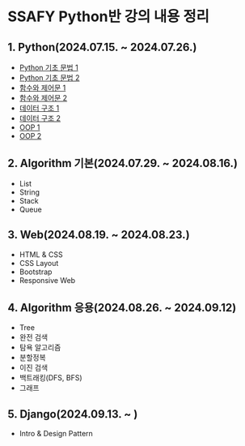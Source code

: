 # SSAFY Python반 강의 내용 정리

## 1. Python(2024.07.15. ~ 2024.07.26.)

- [Python 기초 문법 1](./python/01_Basic_Syntax/Basic_Syntax_1/Basic_Syntax_1.md)
- [Python 기초 문법 2](./python/01_Basic_Syntax/Basic_Syntax_2/Basic_Syntax_2.md)
- [함수와 제어문 1](./python/02_Functions/Functions_1/Functions_1.md)
- [함수와 제어문 2](./python/02_Functions/Functions_2/Functions_2.md)
- [데이터 구조 1](./python/03_Data_Structure/Data_Structure_1/Data_Structure_1.md)
- [데이터 구조 2](./python/03_Data_Structure/Data_Structure_2/Data_Structure_2.md)
- [OOP 1](./python/04_OOP&Exception/OOP&Exception_1/OOP&Exception_1.md)
- [OOP 2](./python/04_OOP&Exception/OOP&Exception_2/OOP&Exception_2.md)

## 2. Algorithm 기본(2024.07.29. ~ 2024.08.16.) 

- List
- String
- Stack
- Queue

## 3. Web(2024.08.19. ~ 2024.08.23.)

- HTML & CSS
- CSS Layout
- Bootstrap
- Responsive Web

## 4. Algorithm 응용(2024.08.26. ~ 2024.09.12)

- Tree
- 완전 검색
- 탐욕 알고리즘
- 분할정복
- 이진 검색
- 백트래킹(DFS, BFS)
- 그래프

## 5. Django(2024.09.13. ~ )

- Intro & Design Pattern
